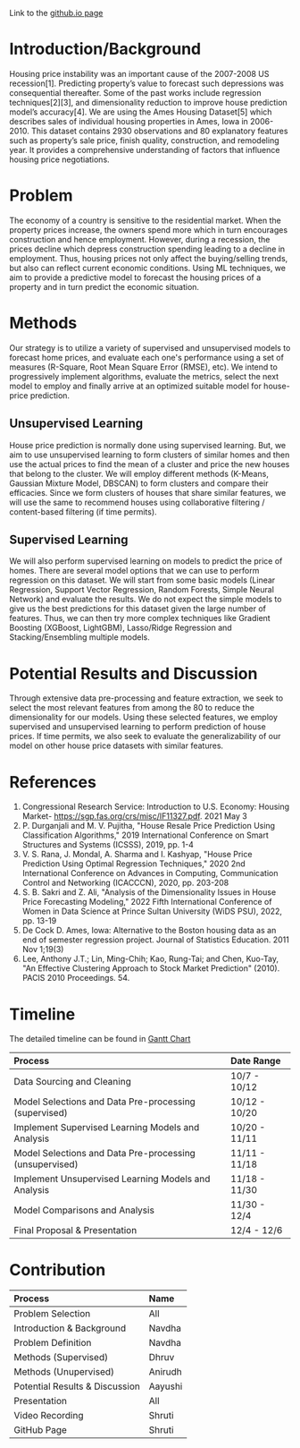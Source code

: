 Link to the [github.io page](https://shrutipatel11.github.io/priceRecommentation/)

# Introduction/Background
Housing price instability was an important cause of the 2007-2008 US recession[1]. Predicting property’s value to forecast such depressions was consequential thereafter. Some of the past works include regression techniques[2][3], and dimensionality reduction to improve house prediction model’s accuracy[4]. We are using the Ames Housing Dataset[5] which describes sales of individual housing properties in Ames, Iowa in 2006-2010. This dataset contains 2930 observations and 80 explanatory features such as property’s sale price, finish quality, construction, and remodeling year. It provides a comprehensive understanding of factors that influence housing price negotiations.


# Problem
The economy of a country is sensitive to the residential market. When the property prices increase, the owners spend more which in turn encourages construction and hence employment. However, during a recession, the prices decline which depress construction spending leading to a decline in employment. Thus, housing prices not only affect the buying/selling trends, but also can reflect current economic conditions. Using ML techniques, we aim to provide a predictive model to forecast the housing prices of a property and in turn predict the economic situation.

# Methods
Our strategy is to utilize a variety of supervised and unsupervised models to forecast home prices, and evaluate each one's performance using a set of measures (R-Square, Root Mean Square Error (RMSE), etc). We intend to progressively implement algorithms, evaluate the metrics, select the next model to employ and finally arrive at an optimized suitable model for house-price prediction.


## **Unsupervised Learning**
House price prediction is normally done using supervised learning. But, we aim to use unsupervised learning to form clusters of similar homes and then use the actual prices to find the mean of a cluster and price the new houses that belong to the cluster.
We will employ different methods (K-Means, Gaussian Mixture Model, DBSCAN) to form clusters and compare their efficacies. Since we form clusters of houses that share similar features, we will use the same to recommend houses using collaborative filtering / content-based filtering (if time permits).


## **Supervised Learning**
We will also perform supervised learning on models to predict the price of homes. There are several model options that we can use to perform regression on this dataset. We will start from some basic models (Linear Regression, Support Vector Regression, Random Forests, Simple Neural Network) and evaluate the results. We do not expect the simple models to give us the best predictions for this dataset given the large number of features. Thus, we can then try more complex techniques like Gradient Boosting (XGBoost, LightGBM), Lasso/Ridge Regression and Stacking/Ensembling multiple models.

# Potential Results and Discussion
Through extensive data pre-processing and feature extraction, we seek to select the most relevant features from among the 80 to reduce the dimensionality for our models. Using these selected features, we employ supervised and unsupervised learning to perform prediction of house prices. If time permits, we also seek to evaluate the generalizability of our model on other house price datasets with similar features. 


# References
1.  Congressional Research Service: Introduction to U.S. Economy: Housing Market- https://sgp.fas.org/crs/misc/IF11327.pdf. 2021 May 3
2.  P. Durganjali and M. V. Pujitha, "House Resale Price Prediction Using Classification Algorithms," 2019 International Conference on Smart Structures and Systems (ICSSS), 2019, pp. 1-4
3.  V. S. Rana, J. Mondal, A. Sharma and I. Kashyap, "House Price Prediction Using Optimal Regression Techniques," 2020 2nd International Conference on Advances in Computing, Communication Control and Networking (ICACCCN), 2020, pp. 203-208
4.  S. B. Sakri and Z. Ali, "Analysis of the Dimensionality Issues in House Price Forecasting Modeling," 2022 Fifth International Conference of Women in Data Science at Prince Sultan University (WiDS PSU), 2022, pp. 13-19
5.  De Cock D. Ames, Iowa: Alternative to the Boston housing data as an end of semester regression project. Journal of Statistics Education. 2011 Nov 1;19(3)
6.  Lee, Anthony J.T.; Lin, Ming-Chih; Kao, Rung-Tai; and Chen, Kuo-Tay, "An Effective Clustering Approach to Stock Market Prediction" (2010). PACIS 2010 Proceedings. 54.

# Timeline
The detailed timeline can be found in [Gantt Chart](https://docs.google.com/spreadsheets/d/1az16wonnse66ozJ7zGFMCuXEZcn8mAw1/edit?usp=sharing&ouid=105426710738045720116&rtpof=true&sd=true)

| Process                                                      | Date Range        |
|:-------------------------------------------------------------|:------------------|
| Data Sourcing and Cleaning                                   | 10/7 - 10/12      |
| Model Selections and Data Pre-processing (supervised)        | 10/12 - 10/20     |
| Implement Supervised Learning Models and Analysis            | 10/20 -  11/11    |
| Model Selections and Data Pre-processing (unsupervised)      | 11/11 - 11/18     |
| Implement Unsupervised Learning Models and Analysis          | 11/18 - 11/30     | 
| Model Comparisons and Analysis                               | 11/30 - 12/4      |
| Final Proposal & Presentation                                | 12/4 - 12/6       |

# Contribution
| Process                           | Name      |
|:----------------------------------|:----------|
| Problem Selection                 | All       |
|Introduction & Background          | Navdha    |
|Problem Definition                 | Navdha    |
|Methods (Supervised)               | Dhruv     |
|Methods (Unupervised)              | Anirudh   |
|Potential Results & Discussion     | Aayushi   |
|Presentation                       | All       |
|Video Recording                    | Shruti    |
|GitHub Page                        | Shruti    |   
